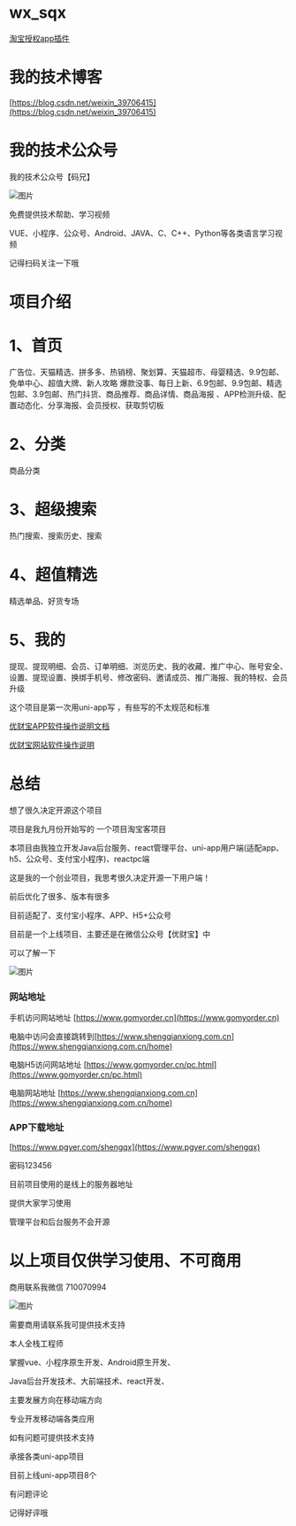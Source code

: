 # wx_sqx
[淘宝授权app插件](https://ext.dcloud.net.cn/plugin?id=384)

# 我的技术博客 
[https://blog.csdn.net/weixin_39706415](https://blog.csdn.net/weixin_39706415)

# 我的技术公众号
我的技术公众号【码兄】

![图片](https://uploader.shimo.im/f/4RG8wUXzmDMz84Jd.png!thumbnail)

免费提供技术帮助、学习视频

VUE、小程序、公众号、Android、JAVA、C、C++、Python等各类语言学习视频

记得扫码关注一下哦

# 项目介绍
# 1、首页
 广告位、天猫精选、拼多多、热销榜、聚划算、天猫超市、母婴精选、9.9包邮、免单中心、超值大牌、新人攻略 爆款没事、每日上新、6.9包邮、9.9包邮、精选包邮、3.9包邮、热门抖货、商品推荐、商品详情、商品海报 、APP检测升级、配置动态化、分享海报、会员授权、获取剪切板

# 2、分类
 商品分类 

# 3、超级搜索
 热门搜索、搜索历史、搜索 

# 4、超值精选
 精选单品、好货专场 

# 5、我的
 提现、提现明细、会员、订单明细、浏览历史、我的收藏、推广中心、账号安全、设置、提现设置、换绑手机号、修改密码、邀请成员、推广海报、我的特权、会员升级

这个项目是第一次用uni-app写 ，有些写的不太规范和标准


[优财宝APP软件操作说明文档]([https://shimo.im/docs/DpCH9p9ppcRjcc3h/](https://shimo.im/docs/DpCH9p9ppcRjcc3h/))

[优财宝网站软件操作说明]([https://shimo.im/docs/Gqx3y9q6j9dG8VYw/](https://shimo.im/docs/Gqx3y9q6j9dG8VYw/))

# 总结
想了很久决定开源这个项目

项目是我九月份开始写的 一个项目淘宝客项目

本项目由我独立开发Java后台服务、react管理平台、uni-app用户端(适配app、h5、公众号、支付宝小程序)、reactpc端

这是我的一个创业项目，我思考很久决定开源一下用户端！

前后优化了很多、版本有很多

目前适配了、支付宝小程序、APP、H5+公众号

目前是一个上线项目、主要还是在微信公众号【优财宝】中

可以了解一下

![图片](https://uploader.shimo.im/f/CSV8Z7sihgkszp1u.png!thumbnail)

### 网站地址
手机访问网站地址 [https://www.gomyorder.cn](https://www.gomyorder.cn) 

电脑中访问会直接跳转到[https://www.shengqianxiong.com.cn](https://www.shengqianxiong.com.cn/home)

电脑H5访问网站地址 [https://www.gomyorder.cn/pc.html](https://www.gomyorder.cn/pc.html)

电脑网站地址 [https://www.shengqianxiong.com.cn](https://www.shengqianxiong.com.cn/home)

### APP下载地址
[https://www.pgyer.com/shengqx](https://www.pgyer.com/shengqx)

密码123456

目前项目使用的是线上的服务器地址

提供大家学习使用

管理平台和后台服务不会开源

# 以上项目仅供学习使用、不可商用
商用联系我微信 710070994

![图片](https://uploader.shimo.im/f/htQrgKNu9Qky1W0F.jpg!thumbnail)

需要商用请联系我可提供技术支持

本人全栈工程师

掌握vue、小程序原生开发、Android原生开发、

Java后台开发技术、大前端技术、react开发、

主要发展方向在移动端方向

专业开发移动端各类应用

如有问题可提供技术支持

承接各类uni-app项目

目前上线uni-app项目8个

有问题评论

记得好评哦

